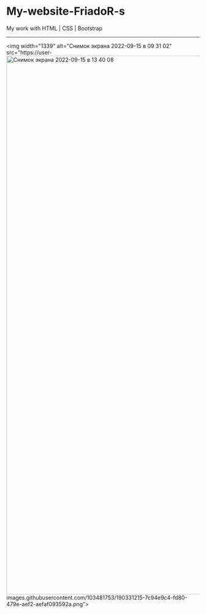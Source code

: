 # My-website-FriadoR-s
My work with HTML | CSS | Bootstrap
___________________________________
<img width="1339" alt="Снимок экрана 2022-09-15 в 09 31 02" src="https://user-<img width="1405" alt="Снимок экрана 2022-09-15 в 13 40 08" src="https://user-images.githubusercontent.com/103481753/190383694-a2170567-ad5e-4d69-98ee-41123cc819b4.png">
images.githubusercontent.com/103481753/190331215-7c94e9c4-fd80-479e-aef2-aefaf093592a.png"> 
